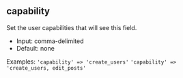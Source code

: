 ## capability

Set the user capabilities that will see this field.

* Input:  comma-delimited
* Default:  none

Examples:
`'capability' => 'create_users'`
`'capability' => 'create_users, edit_posts'`
